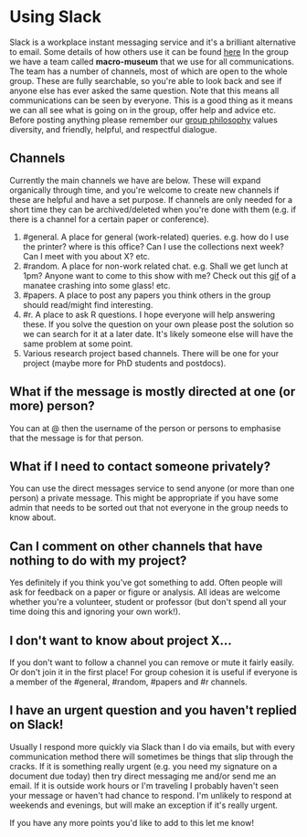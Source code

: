 # Using Slack
Slack is a workplace instant messaging service and it's a brilliant alternative to email. 
Some details of how others use it can be found [here](http://www.nature.com/news/how-scientists-use-slack-1.21228)
In the group we have a team called __macro-museum__ that we use for all communications.
The team has a number of channels, most of which are open to the whole group.
These are fully searchable, so you're able to look back and see if anyone else has ever asked the same question.
Note that this means all communications can be seen by everyone.
This is a good thing as it means we can all see what is going on in the group, offer help and advice etc.
Before posting anything please remember our [group philosophy](https://github.com/nhcooper123/macro-group-info/blob/master/GroupPhilosophy.md) values diversity, and friendly, helpful, and respectful dialogue. 

## Channels
Currently the main channels we have are below.
These will expand organically through time, and you're welcome to create new channels if these are helpful and have a set purpose.
If channels are only needed for a short time they can be archived/deleted when you're done with them (e.g. if there is a channel for a certain paper or conference).

1. #general. A place for general (work-related) queries. e.g. how do I use the printer? where is this office? Can I use the collections next week? Can I meet with you about X? etc.
2. #random. A place for non-work related chat. e.g. Shall we get lunch at 1pm? Anyone want to come to this show with me? Check out this [gif](http://www.hilariousgifs.com/manatee-squash-face-into-glass/) of a manatee crashing into some glass! etc.
3. #papers. A place to post any papers you think others in the group should read/might find interesting.
4. #r. A place to ask R questions. I hope everyone will help answering these. If you solve the question on your own please post the solution so we can search for it at a later date. It's likely someone else will have the same problem at some point.
5. Various research project based channels. There will be one for your project (maybe more for PhD students and postdocs).

## What if the message is mostly directed at one (or more) person?
You can at @ then the username of the person or persons to emphasise that the message is for that person.

## What if I need to contact someone privately?
You can use the direct messages service to send anyone (or more than one person) a private message. 
This might be appropriate if you have some admin that needs to be sorted out that not everyone in the group needs to know about.

## Can I comment on other channels that have nothing to do with my project?
Yes definitely if you think you've got something to add.
Often people will ask for feedback on a paper or figure or analysis.
All ideas are welcome whether you're a volunteer, student or professor (but don't spend all your time doing this and ignoring your own work!).

## I don't want to know about project X...
If you don't want to follow a channel you can remove or mute it fairly easily. 
Or don't join it in the first place! 
For group cohesion it is useful if everyone is a member of the #general, #random, #papers and #r channels.

## I have an urgent question and you haven't replied on Slack!
Usually I respond more quickly via Slack than I do via emails, but with every communication method there will sometimes be things that slip through the cracks. 
If it is something really urgent (e.g. you need my signature on a document due today) then try direct messaging me and/or send me an email.
If it is outside work hours or I'm traveling I probably haven't seen your message or haven't had chance to respond. 
I'm unlikely to respond at weekends and evenings, but will make an exception if it's really urgent. 

If you have any more points you'd like to add to this let me know!
